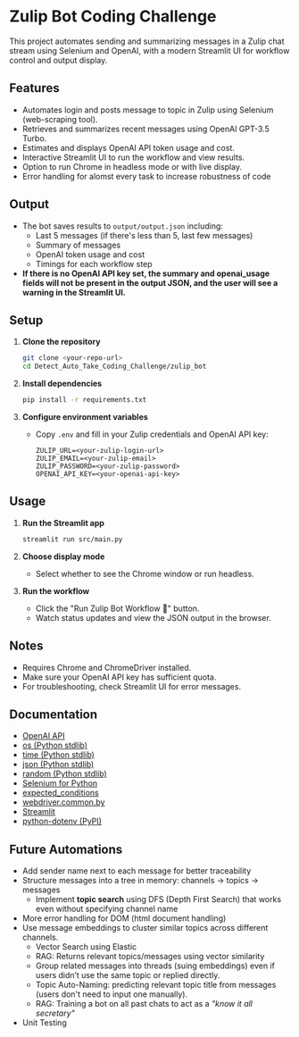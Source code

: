 # Zulip Bot Coding Challenge

This project automates sending and summarizing messages in a Zulip chat stream using Selenium and OpenAI, with a modern Streamlit UI for workflow control and output display.

## Features

- Automates login and posts message to topic in Zulip using Selenium (web-scraping tool).
- Retrieves and summarizes recent messages using OpenAI GPT-3.5 Turbo.
- Estimates and displays OpenAI API token usage and cost.
- Interactive Streamlit UI to run the workflow and view results.
- Option to run Chrome in headless mode or with live display.
- Error handling for alomst every task to increase robustness of code 

## Output

- The bot saves results to `output/output.json` including:
  - Last 5 messages (if there's less than 5, last few messages)
  - Summary of messages
  - OpenAI token usage and cost
  - Timings for each workflow step
- **If there is no OpenAI API key set, the summary and openai_usage fields will not be present in the output JSON, and the user will see a warning in the Streamlit UI.**


## Setup

1. **Clone the repository**  
   ```bash
   git clone <your-repo-url>
   cd Detect_Auto_Take_Coding_Challenge/zulip_bot
   ```

2. **Install dependencies**  
   ```bash
   pip install -r requirements.txt
   ```

3. **Configure environment variables**  
   - Copy `.env` and fill in your Zulip credentials and OpenAI API key:
     ```
     ZULIP_URL=<your-zulip-login-url>
     ZULIP_EMAIL=<your-zulip-email>
     ZULIP_PASSWORD=<your-zulip-password>
     OPENAI_API_KEY=<your-openai-api-key>
     ```

## Usage

1. **Run the Streamlit app**  
   ```bash
   streamlit run src/main.py
   ```

2. **Choose display mode**  
   - Select whether to see the Chrome window or run headless.

3. **Run the workflow**  
   - Click the "Run Zulip Bot Workflow 🚀" button.
   - Watch status updates and view the JSON output in the browser.

## Notes

- Requires Chrome and ChromeDriver installed.
- Make sure your OpenAI API key has sufficient quota.
- For troubleshooting, check Streamlit UI for error messages.

## Documentation

- [OpenAI API](https://platform.openai.com/docs/)
- [os (Python stdlib)](https://docs.python.org/3/library/os.html)
- [time (Python stdlib)](https://docs.python.org/3/library/time.html)
- [json (Python stdlib)](https://docs.python.org/3/library/json.html)
- [random (Python stdlib)](https://docs.python.org/3/library/random.html)
- [Selenium for Python](https://selenium-python.readthedocs.io/)
- [expected_conditions](https://www.selenium.dev/selenium/docs/api/py/webdriver_support/selenium.webdriver.support.expected_conditions.html)
- [webdriver.common.by](https://selenium-python.readthedocs.io/api.html#module-selenium.webdriver.common.by)
- [Streamlit](https://docs.streamlit.io/)
- [python-dotenv (PyPI)](https://pypi.org/project/python-dotenv/)

## Future Automations

- Add sender name next to each message for better traceability
- Structure messages into a tree in memory: channels → topics → messages
    - Implement **topic search** using DFS (Depth First Search) that works even without specifying channel name
- More error handling for DOM (html document handling)
- Use message embeddings to cluster similar topics across different channels.
    - Vector Search using Elastic 
    - RAG: Returns relevant topics/messages using vector similarity 
    - Group related messages into threads (suing embeddings) even if users didn’t use the same topic or replied directly.
    - Topic Auto-Naming: predicting relevant topic title from messages (users don't need to input one manually).
    - RAG: Training a bot on all past chats to act as a *"know it all secretary"*
 - Unit Testing


